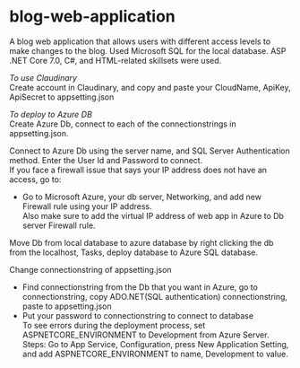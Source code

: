 # blog-web-application
A blog web application that allows users with different access levels to make changes to the blog. Used Microsoft SQL for the local database. ASP .NET Core 7.0, C#, and HTML-related skillsets were used.  

*To use Claudinary*  
Create account in Claudinary, and copy and paste your CloudName, ApiKey, ApiSecret to appsetting.json  

*To deploy to Azure DB*  
Create Azure Db, connect to each of the connectionstrings in appsetting.json.  

Connect to Azure Db using the server name, and SQL Server Authentication method. Enter the User Id and Password to connect.  
If you face a firewall issue that says your IP address does not have an access, go to:  
- Go to Microsoft Azure, your db server, Networking, and add new Firewall rule using your IP address.  
Also make sure to add the virtual IP address of web app in Azure to Db server Firewall rule.  

Move Db from local database to azure database by right clicking the db from the localhost, Tasks, deploy database to Azure SQL database.  

Change connectionstring of appsetting.json  
- Find connectionstring from the Db that you want in Azure, go to connectionstring, copy ADO.NET(SQL authentication) connectionstring, paste to appsetting.json  
- Put your password to connectionstring to connect to database  
To see errors during the deployment process, set ASPNETCORE_ENVIRONMENT to Development from Azure Server.   
Steps: Go to App Service, Configuration, press New Application Setting, and add ASPNETCORE_ENVIRONMENT to name, Development to value.  
